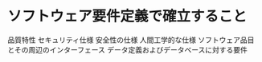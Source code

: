 # ソフトウェア要件定義で確立すること
 品質特性
 セキュリティ仕様
 安全性の仕様
 人間工学的な仕様
 ソフトウェア品目とその周辺のインターフェース
 データ定義およびデータベースに対する要件
